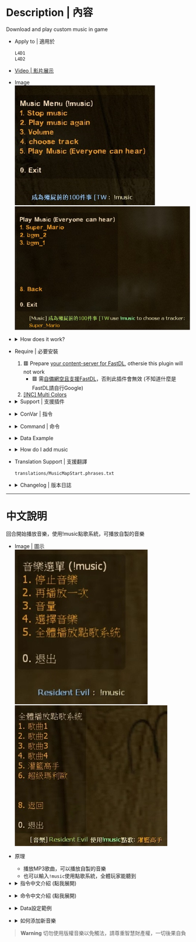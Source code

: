 # Description | 內容
Download and play custom music in game

* Apply to | 適用於
	```
	L4D1
	L4D2
	```

* [Video | 影片展示](https://youtu.be/PqnBI-G-kOk)

* Image
	<br/>![l4d_MusicMapStart_1](image/l4d_MusicMapStart_1.jpg)
	<br/>![l4d_MusicMapStart_2](image/l4d_MusicMapStart_2.jpg)

* <details><summary>How does it work?</summary>

	* Play custom music when player joins server
	* Play custom music on new round starts.
	* Type ```!music``` to play custom music
</details>

* Require | 必要安裝
	1. 🟥 Prepare [your content-server for FastDL](https://developer.valvesoftware.com/wiki/FastDL), othersie this plugin will not work 
		* 🟥 需[自備網空且支援FastDL](https://developer.valvesoftware.com/wiki/Zh/FastDL)，否則此插件會無效 (不知道什麼是FastDL請自行Google)
	2. [[INC] Multi Colors](https://github.com/fbef0102/L4D1_2-Plugins/releases/tag/Multi-Colors)

* <details><summary>Support | 支援插件</summary>

	1. [l4d_force_client_custom_download](https://github.com/fbef0102/Game-Private_Plugin/tree/main/L4D_%E6%8F%92%E4%BB%B6/Player_%E7%8E%A9%E5%AE%B6/l4d_force_client_custom_download): Force player to download your server's custom content
		* 強制玩家打開設置下載伺服器自製的檔案
</details>

* <details><summary>ConVar | 指令</summary>

    * cfg/sourcemod/l4d_MusicMapStart.cfg
		```php
		// Delay (in sec.) playing the music to client after player joins server.
		l4d_music_mapstart_delay_joinserver "3.0"

		// Delay (in sec.) playing the music on round starts.
		l4d_music_mapstart_delay_roundstart "1.0"

		// How many random music files to download from 'data/music_mapstart.txt' each map. [0 - all at once]
		l4d_music_mapstart_download_number "3"

		// Enable plugin. (1 - On / 0 - Off)
		l4d_music_mapstart_enable "1"

		// Play the music to client after player joins server? (1 - Yes, 0 - No)
		l4d_music_mapstart_play_joinserver "1"

		// Play the music to everyone on round starts. (1 - Yes, 0 - No)
		l4d_music_mapstart_play_roundstart "1"

		// Players with these flags have access to play music that everyone can hear. (Empty = Everyone, -1: Nobody)
		l4d_music_mapstart_playmusic_access_flag ""

		// Time in seconds all players can not play music everyone can hear agagin from !music menu. (0=off)
		l4d_music_mapstart_playmusic_cooldown "3.0"

		// Show !music menu after player joins server? (1 - Yes, 0 - No)
		l4d_music_mapstart_showmenu_joinserver "0"

		// Show !music menu on round start? (1 - Yes, 0 - No)
		l4d_music_mapstart_showmenu_roundstart "1"
		```
</details>

* <details><summary>Command | 命令</summary>
    
	* **Music menu**
		```php
		sm_music
		```

	* **Turn off music when round start/join server**
		```php
		mp3off
		```

	* **Turn on music when round start/join server**
		```php
		mp3on
		```

	* **Update music list from config (Adm required: ADMFLAG_BAN)**
		```php
		sm_music_update
		```
</details>

* <details><summary>Data Example</summary>

	* [addons/sourcemod/data/music_mapstart.txt](addons/sourcemod/data/music_mapstart.txt)
		```php
		// "TS_SERVER/SLAM_DUNK.mp3" is the path of the MP3, relative to "sound" folder.
		// "SLAM_DUNK" is the song Name whatever you want
		TS_SERVER/SLAM_DUNK.mp3 TAG- SLAM_DUNK
		```
</details>

* <details><summary>How do I add music</summary>

	1. Preparation of mp3 files
		* File names
			* Ensure no file has space or special characters like "long dash" (–) or so.
		* Sample rate
			* All MP3 files must be encoded in 44100 Hz sample rate, otherwise it may not play at all.
			* To ensure, you can download [MP3 Quality Modifier tool](https://mp3-quality-modifier.en.softonic.com/download) and re-encode all files at once.

		* File size
			* Next, it is recommended every file will not be > 5 MB. in size (to improve download speed).
			* To decrease the size, sort all your files by size, send the files > 5 MB to above tool and re-encode them in 128 (or 192) Kbit/s bitrate (select "constant" mode first).

	2. Preparation the list
		* Download all files(addons and sound).
		* Put them in your game folder
    		* If L4D1, ```Left 4 Dead Dedicated Server/left4dead```
    		* If L4D2, ```Left 4 Dead 2 Dedicated Server/left4dead2```
		* Copy YOUR MP3 files to sound/TS_SERVER folder.
		* Add the path of the MP3 to the main config file [addons/sourcemod/data/music_mapstart.txt](addons/sourcemod/data/music_mapstart.txt). The path has to be put relative to the sound folder.
		* Prepare [your content-server for FastDL](https://developer.valvesoftware.com/wiki/FastDL), if you don't know what "FastDL" is, please google it

	3. Setup server to work with downloadable content
		* Write down in your ```cfg/server.cfg```:
			* If you are L4D1
				```php
				sm_cvar sv_allowdownload "1"
				sm_cvar sv_downloadurl "http://your-content-server.com/left4dead/"
				```
			* If you are L4D2
				```php
				sm_cvar sv_allowdownload "1"
				sm_cvar sv_downloadurl "http://your-content-server.com/left4dead2/"	
				```

	4. Uploading files to server.
		* Upload "sound" folder to content-server
			* If you are L4D1, ```your-content-server.com/left4dead/sound/``` 
			* If you are L4D2, ```your-content-server.com/left4dead2/sound/```
		* Upload "sound" folder to your dedicated server.
    		* If you are L4D1, ```Left 4 Dead Dedicated Server/left4dead/sound/```
    		* If you are L4D2, ```Left 4 Dead 2 Dedicated Server/left4dead2/sound/```
		* Upload "sound" folder to your client's game folder (for test).
    		* If you are L4D1, ```left 4 dead/left4dead/sound/```
    		* If you are L4D2, ```Left 4 Dead 2/left4dead2/sound/```

	5. Start the server and test
		* Launch your game, Options-> Multiplayer -> CUSTOM SERVER CONTENT -> Allow All
		<br/>![fortnite_dances_emotes_0](image/fortnite_dances_emotes_0.jpg)
		* Connect to server. 
		* Type ```!music``` in chatbox.

	6. Players should download dance files when connecting to your server (They need to set Options-> Multiplayer -> CUSTOM SERVER CONTENT -> Allow All)
		<br/>![l4d_MusicMapStart_3](image/l4d_MusicMapStart_3.jpg)
</details>

* Translation Support | 支援翻譯
	```
	translations/MusicMapStart.phrases.txt
	```

* <details><summary>Changelog | 版本日誌</summary>

    * 1.5h (2024-1-8)
		* Improve Code

    * 1.4h (2022-11-16)
	    * Add new convars.
	    * say !mp3off to turn off round start music
	    * say !mp3on to turn on round start music
	    * list all songs in menu and you can play specific song.
	    * only one song will be downloaded to client each map or download all at once
	    * play song to client when joining server.
	    * player can choose a tracker from music menu(!music), all players can hear it.
		* Name your songs in data

    * v1.3
	    * [original plugin by Dragokas](https://forums.alliedmods.net/showthread.php?p=2644771)
</details>

- - - -
# 中文說明
回合開始播放音樂，使用!music點歌系統，可播放自製的音樂

* Image | 圖示
	<br/>![l4d_MusicMapStart_1](image/zho/l4d_MusicMapStart_1.jpg)
	<br/>![l4d_MusicMapStart_2](image/zho/l4d_MusicMapStart_2.jpg)

* 原理
    * 播放MP3歌曲，可以播放自製的音樂
	* 也可以輸入```!music```使用點歌系統，全體玩家能聽到

* <details><summary>指令中文介紹 (點我展開)</summary>

    * cfg/sourcemod/l4d_MusicMapStart.cfg
		```php
		// 玩家連線伺服器之後過多少秒才播放音樂
		l4d_music_mapstart_delay_joinserver "3.0"

		// 回合開始之後過多少秒才播放音樂
		l4d_music_mapstart_delay_roundstart "1.0"

		// 介面顯示的音樂歌曲數量 [0 - 介面顯示全部的音樂歌曲]
		// 每張關卡下載的音樂歌曲數量 [0 - 下載全部的音樂歌曲]
		l4d_music_mapstart_download_number "3"

		// 開啟此插件. (1 - 開啟 / 0 - 關閉)
		l4d_music_mapstart_enable "1"

		// 玩家連線伺服器之後播放音樂? (1 - 播放, 0 - 不播放)
		l4d_music_mapstart_play_joinserver "1"

		// 回合開始之後播放音樂? (1 - 播放, 0 - 不播放)
		l4d_music_mapstart_play_roundstart "1"

		// 有這些權限的人能使用點歌系統. (空白 = 任何人能使用, -1 = 無人能使用)
		l4d_music_mapstart_playmusic_access_flag ""

		// 點歌系統冷卻時間 (0=無冷卻時間)
		l4d_music_mapstart_playmusic_cooldown "3.0"

		// 玩家連線伺服器之後顯示!music介面? (1 - 顯示, 0 - 不顯示)
		l4d_music_mapstart_showmenu_joinserver "0"

		// 回合開始之後顯示!music介面? (1 - 顯示, 0 - 不顯示)
		l4d_music_mapstart_showmenu_roundstart "1"
		```
</details>

* <details><summary>命令中文介紹 (點我展開)</summary>

	* **顯示!music音樂介面**
		```php
		sm_music
		```

	* **關閉回合開始與連線音樂**
		```php
		mp3off
		```

	* **開啟回合開始與連線音樂**
		```php
		mp3on
		```

	* **刷新音樂列表Data文件 (管理員權限: ADMFLAG_BAN)**
		```php
		sm_music_update
		```
</details>

* <details><summary>Data設定範例</summary>
	
	* [addons/sourcemod/data/music_mapstart.txt](addons/sourcemod/data/music_mapstart.txt)
		```php
		// "TS_SERVER/SLAM_DUNK.mp3" 是MP3檔案路徑，不能有中文，相對於 "sound" 資料夾
		// "灌籃高手" 是歌曲名，可自己命名寫中文
		TS_SERVER/SLAM_DUNK.mp3 TAG- 灌籃高手
		```
</details>

* <details><summary>如何添加新音樂</summary>

	1. MP3文件的準備
		* 文件名
			* 確保沒有文件有空格或特殊字符，如"長破折號"(–) 等。
			* 不能有中文

		* 採樣率
			* 所有 MP3 文件必須以 44100 Hz 採樣率編碼，否則可能根本無法播放。
			* 為了確保，您可以下載 [MP3 質量修改器工具](https://mp3-quality-modifier.en.softonic.com/download) 並一次重新編碼所有文件。

		* 文件大小
			* 接下來，建議每個文件不要> 5 MB。大小（以提高下載速度）。
			* 要減小大小，請按大小對所有文件進行排序，將大於 5 MB 的文件發送到上述工具並以 128（或 192）Kbit/s 比特率重新編碼（首先選擇"恆定"模式）。

	2. 準備清單
		* 下載所有文件（addons和sound資料夾）。
		* 將它們放在伺服器資料夾中
    		* 如果你是 L4D1，```Left 4 Dead Dedicated Server/left4dead```
    		* 如果你是 L4D2，```Left 4 Dead 2 Dedicated Server/left4dead2```
		* 將您的 MP3 文件複製到 ```sound/TS_SERVER``` 資料夾。
		* 將音樂檔案的路徑添加到主配置文件[addons/sourcemod/data/music_mapstart.txt](addons/sourcemod/data/music_mapstart.txt)。路徑必須相對於sound資料夾，需寫上副檔名。
		* 準備[你的網空並可以支援FastDL](https://developer.valvesoftware.com/wiki/Zh/FastDL), 不知道什麼是FastDL請自行Google

	3. 設置服務器以處理可下載的內容
		* 寫入以下內容到```cfg/server.cfg```
			* 如果你是 L4D1
				```php
				sm_cvar sv_allowdownload "1"
				sm_cvar sv_downloadurl "http://your-content-server.com/left4dead/"
				```
			* 如果你是 L4D2
				```php
				sm_cvar sv_allowdownload "1"
				sm_cvar sv_downloadurl "http://your-content-server.com/left4dead2/"	
				```

	4. 上傳文件到服務器
		* 將"sound" 資料夾上傳到網空服務器
			* 如果你是 L4D1，```your-content-server.com/left4dead/sound/```
			* 如果你是 L4D2，```your-content-server.com/left4dead2/sound/```
		* 將"sound" 資料夾上傳到您的伺服器資料夾。
    		* 如果你是 L4D1，```Left 4 Dead Dedicated Server/left4dead/sound/```
    		* 如果你是 L4D2，```Left 4 Dead 2 Dedicated Server/left4dead2/sound/```
		* 將"sound" 資料夾上傳到您的遊戲資料夾（用於測試）。
    		* 如果你是 L4D1，```left 4 dead/left4dead/sound/```
    		* 如果你是 L4D2，```Left 4 Dead 2/left4dead2/sound/```

	5. 啟動服務器並測試
		* 打開你的遊戲，選項->多人連線->自訂伺服器內容->全部允許
		<br/>![zho/l4d_MusicMapStart_0](image/zho/l4d_MusicMapStart_0.jpg)
		* 連線到伺服器
		* 在聊天視窗輸入```!music```

	6. 玩家加入伺服器時，會自動下載自製的音樂檔案 (玩家必須自己打開選項->多人連線->自訂伺服器內容->全部允許)
		* 連線時, 控制台會顯示正在下載音樂 (L4D1不會顯示)
		* 可自行檢查遊戲內的資料夾確認音樂已下載
		<br/>![l4d_MusicMapStart_3](image/l4d_MusicMapStart_3.jpg)
</details>

> __Warning__ 切勿使用版權音樂以免觸法，請尊重智慧財產權，一切後果自負

